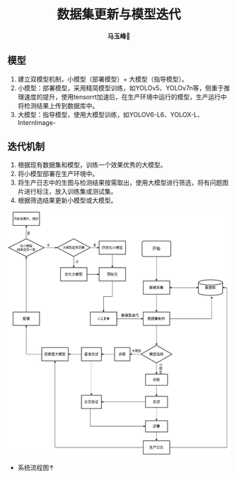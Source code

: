 # <div align ='center'> 数据集更新与模型迭代 </div>
#### <p align = "center">马玉峰📜</p>
## 模型
1) 建立双模型机制，小模型（部署模型）+ 大模型（指导模型）。
2) 小模型：部署模型，采用精简模型训练，如YOLOv5、YOLOv7n等，侧重于推理速度的提升，使用tensorrt加速后，在生产环境中运行的模型，生产运行中将检测结果上传到数据库中。
3) 大模型：指导模型，使用大模型训练，如YOLOV6-L6、YOLOX-L、InternImage-

## 迭代机制
1) 根据现有数据集和模型，训练一个效果优秀的大模型。
2) 将小模型部署在生产环境中。
3) 将生产日志中的生图与检测结果按需取出，使用大模型进行筛选，将有问题图片进行标注，放入训练集或测试集。
4) 根据筛选结果更新小模型或大模型。

![数据迭代流程图](./images/迭代流程图.png)

- 系统流程图↑


